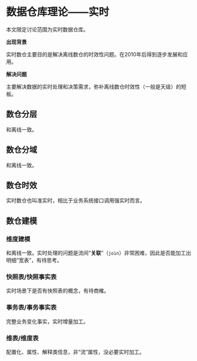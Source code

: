 # 数据仓库理论——实时

本文限定讨论范围为实时数据仓库。

**出现背景**

实时数仓主要目的是解决离线数仓的时效性问题。在2010年后得到逐步发展和应用。

**解决问题**

主要解决数据的实时处理和决策需求，弥补离线数仓时效性（一般是天级）的短板。

## 数仓分层

和离线一致。

## 数仓分域

和离线一致。

## 数仓时效

实时数仓也叫准实时，相比于业务系统接口调用强实时而言。

## 数仓建模

### 维度建模

和离线一致。实时处理的问题是流间“**关联**”（`join`）非常困难，因此是否能加工出明细“宽表”，有待思考。

### 快照表/快照事实表

实时场景下是否有快照表的概念，有待商榷。

### 事务表/事务事实表

完整业务变化事实，实时增量加工。

### 维表/维度表

配置化、属性、解释类信息，非“流”属性，没必要实时加工。
